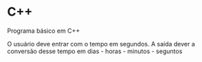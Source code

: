 # C++
Programa básico em C++

O usuário deve entrar com o tempo em segundos.
A saída dever a conversão desse tempo em dias - horas - minutos - seguntos
